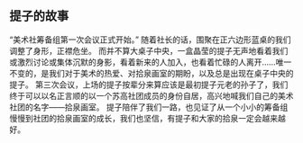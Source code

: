 ## 提子的故事
“美术社筹备组第一次会议正式开始。”
随着社长的话，围聚在正六边形蓝桌的我们调整了身形，正襟危坐。
而并不算大桌子中央，一盒晶莹的提子无声地看着我们或激烈讨论或集体沉默的身影，看着新来的人加入，也看着忙碌的人离开……唯一不变的，是我们对于美术的热爱、对拾泉画室的期盼，以及总是出现在桌子中央的提子。
第三次会议，上场的提子按辈分来算应该是最初提子元老的孙子了，我们终于可以以名正言顺的以一个苏高社团成员的身份自居，高兴地喊我们自己的美术社团的名字——拾泉画室。
提子陪伴了我们一路，也见证了从一个小小的筹备组慢慢到社团的拾泉画室的成长，我们也坚信，有提子和大家的拾泉一定会越来越好。
